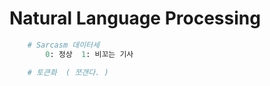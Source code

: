 # Natural Language Processing

```Python
    # Sarcasm 데이터세    
        0: 정상  1: 비꼬는 기사

    # 토큰화  ( 쪼갠다. )
    





```


```Python


```
